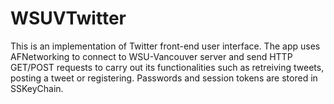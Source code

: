 # WSUVTwitter

This is an implementation of Twitter front-end user interface. The app uses AFNetworking to connect to WSU-Vancouver server and send HTTP GET/POST requests to carry out its functionalities such as retreiving tweets, posting a tweet or registering. Passwords and session tokens are stored in SSKeyChain.
